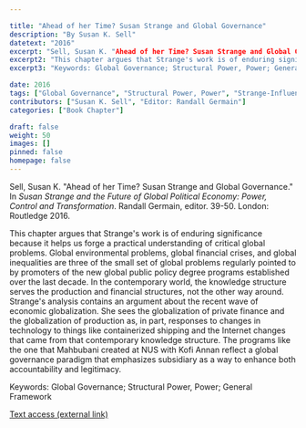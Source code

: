 ```yaml
---

title: "Ahead of her Time? Susan Strange and Global Governance"
description: "By Susan K. Sell"
datetext: "2016"
excerpt: "Sell, Susan K. "Ahead of her Time? Susan Strange and Global Governance." In Susan Strange and the Future of Global Political Economy: Power, Control and Transformation. Randall Germain, editor. 39-50. London: Routledge 2016."
excerpt2: "This chapter argues that Strange's work is of enduring significance because it helps us forge a practical understanding of critical global problems. Global environmental problems, global financial crises, and global inequalities are three of the small set of global problems regularly pointed to by promoters of the new global public policy degree programs established over the last decade. In the contemporary world, the knowledge structure serves the production and financial structures, not the other way around. Strange's analysis contains an argument about the recent wave of economic globalization. She sees the globalization of private finance and the globalization of production as, in part, responses to changes in technology to things like containerized shipping and the Internet changes that came from that contemporary knowledge structure. The programs like the one that Mahbubani created at NUS with Kofi Annan reflect a global governance paradigm that emphasizes subsidiary as a way to enhance both accountability and legitimacy."
excerpt3: "Keywords: Global Governance; Structural Power, Power; General Framework"

date: 2016
tags: ["Global Governance", "Structural Power, Power", "Strange-Influenced Works", "2010's"]
contributors: ["Susan K. Sell", "Editor: Randall Germain"]
categories: ["Book Chapter"]

draft: false
weight: 50
images: []
pinned: false
homepage: false
---
```


Sell, Susan K. "Ahead of her Time? Susan Strange and Global Governance." In *Susan Strange and the Future of Global Political Economy: Power, Control and Transformation*. Randall Germain, editor. 39-50. London: Routledge 2016.

This chapter argues that Strange's work is of enduring significance because it helps us forge a practical understanding of critical global problems. Global environmental problems, global financial crises, and global inequalities are three of the small set of global problems regularly pointed to by promoters of the new global public policy degree programs established over the last decade. In the contemporary world, the knowledge structure serves the production and financial structures, not the other way around. Strange's analysis contains an argument about the recent wave of economic globalization. She sees the globalization of private finance and the globalization of production as, in part, responses to changes in technology to things like containerized shipping and the Internet changes that came from that contemporary knowledge structure. The programs like the one that Mahbubani created at NUS with Kofi Annan reflect a global governance paradigm that emphasizes subsidiary as a way to enhance both accountability and legitimacy.

Keywords: Global Governance; Structural Power, Power; General Framework

[Text access (external link)](https://www.worldcat.org/title/948603852)
